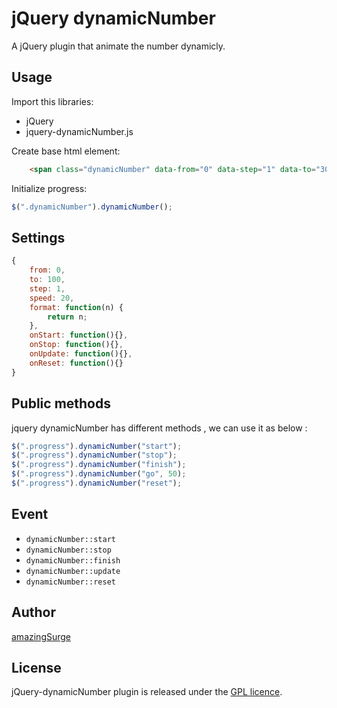 # jQuery dynamicNumber
A jQuery plugin that animate the number dynamicly.

## Usage

Import this libraries:
* jQuery
* jquery-dynamicNumber.js

Create base html element:
```html
    <span class="dynamicNumber" data-from="0" data-step="1" data-to="30">0</span>
```

Initialize progress:
```javascript
$(".dynamicNumber").dynamicNumber();
```

## Settings

```javascript
{
    from: 0,
    to: 100,
    step: 1,
    speed: 20,
    format: function(n) {
        return n;
    },
    onStart: function(){},
    onStop: function(){},
    onUpdate: function(){},
    onReset: function(){}
}
```

## Public methods

jquery dynamicNumber has different methods , we can use it as below :
```javascript
$(".progress").dynamicNumber("start");
$(".progress").dynamicNumber("stop");
$(".progress").dynamicNumber("finish");
$(".progress").dynamicNumber("go", 50);
$(".progress").dynamicNumber("reset");
```
## Event

* <code>dynamicNumber::start</code>
* <code>dynamicNumber::stop</code>
* <code>dynamicNumber::finish</code>
* <code>dynamicNumber::update</code>
* <code>dynamicNumber::reset</code>

## Author
[amazingSurge](http://amazingSurge.com)

## License
jQuery-dynamicNumber plugin is released under the <a href="https://github.com/amazingSurge/jquery-dynamicNumber/blob/master/LICENCE.GPL" target="_blank">GPL licence</a>.